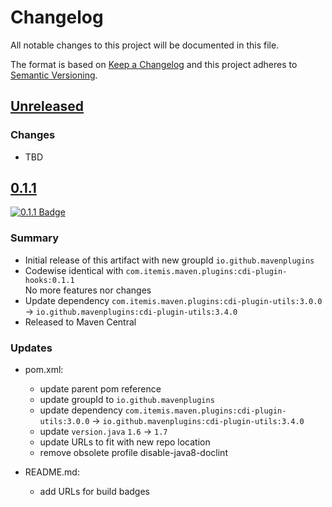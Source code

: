 # Changelog

All notable changes to this project will be documented in this file.

The format is based on [Keep a Changelog](http://keepachangelog.com/)
and this project adheres to [Semantic Versioning](http://semver.org/).

<!-- Format restrictions - see https://common-changelog.org and https://keepachangelog.com/ for details -->
<!-- Each Release must start with a line for the release version of exactly this format: ## [version] -->
<!-- The subsequent comment lines start with a space - not to irritate the release scripts parser!
 ## [major.minor.micro]
 <empty line> - optional sub sections may follow like:
 ### Added:
 - This feature was added
 <empty line>
 ### Changed:
 - This feature was changed
 <empty line>
 ### Removed:
 - This feature was removed
 <empty line>
 ### Fixed:
 - This issue was fixed
 <empty line>
 <empty line> - next line is the starting of the previous release
 ## [major.minor.micro]
 <empty line>
 <...>
 !!! In addition the compare URL links are to be maintained at the end of this CHANGELOG.md as follows.
     These links provide direct access to the GitHub compare vs. the previous release.
     The particular link of a released version will be copied to the release notes of a release accordingly.
     At the end of this file appropriate compare links have to be maintained for each release version in format:
 
  +-current release version
  |
  |                   +-URL to this repo                previous release version tag-+       +-current release version tag
  |                   |                                                              |       |
 [major.minor.micro]: https://github.com/mavenplugins/maven-cdi-plugin-hooks/compare/vM.N.u..vM.N.u
-->
<!--
## [Unreleased]

### Additions
- TBD

### Changes
- TBD

### Deprecated
- TBD

###	Removals
- TBD

### Fixes
- TBD

###	Security
- TBD
-->

## [Unreleased]

### Changes
- TBD


## [0.1.1]
<!-- !!! Align version in badge URLs as well !!! -->
[![0.1.1 Badge](https://img.shields.io/nexus/r/io.github.mavenplugins/cdi-plugin-hooks?server=https://s01.oss.sonatype.org&label=Maven%20Central&queryOpt=:v=0.1.1)](https://central.sonatype.com/artifact/io.github.mavenplugins/cdi-plugin-hooks/0.1.1)

### Summary
- Initial release of this artifact with new groupId `io.github.mavenplugins`
- Codewise identical with `com.itemis.maven.plugins:cdi-plugin-hooks:0.1.1`<br>No more features nor changes
- Update dependency `com.itemis.maven.plugins:cdi-plugin-utils:3.0.0` -> `io.github.mavenplugins:cdi-plugin-utils:3.4.0`
- Released to Maven Central

### Updates
- pom.xml:
  - update parent pom reference
  - update groupId to `io.github.mavenplugins`
  - update dependency `com.itemis.maven.plugins:cdi-plugin-utils:3.0.0` -> `io.github.mavenplugins:cdi-plugin-utils:3.4.0`
  - update `version.java` `1.6` -> `1.7`
  - update URLs to fit with new repo location
  - remove obsolete profile disable-java8-doclint

- README.md:
  - add URLs for build badges


<!--
## []

### NeverReleased
- This is just a dummy placeholder to make the parser of GHCICD/release-notes-from-changelog@v1 happy!
-->

[Unreleased]: https://github.com/mavenplugins/maven-cdi-plugin-hooks/compare/v0.1.1..HEAD
[0.1.1]: https://github.com/mavenplugins/maven-cdi-plugin-hooks/releases/tag/v0.1.1
